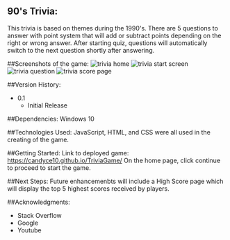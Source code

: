 
## 90's Trivia:
This trivia is based on themes during the 1990's. There are 5 questions to answer with point system that will add or subtract points depending on the right or wrong answer. After starting quiz, questions will automatically switch to the next question shortly after answering.

##Screenshots of the game:
![trivia home](https://user-images.githubusercontent.com/101231657/163099745-6ddab6c5-ec8a-4605-a367-1fb22714b064.png)
![trivia start screen](https://user-images.githubusercontent.com/101231657/163099761-a9d92657-2126-41cb-b7a8-45d42fba5f60.png)
![trivia question](https://user-images.githubusercontent.com/101231657/163099821-a66d608e-83e7-4707-944b-c8dfd34c272b.png)
![trivia score page](https://user-images.githubusercontent.com/101231657/163099826-12ab761a-fc46-4c05-9a94-850b6b680596.png)

##Version History:
- 0.1
  - Initial Release

##Dependencies:
Windows 10

##Technologies Used:
JavaScript, HTML, and CSS were all used in the creating of the game.

##Getting Started:
Link to deployed game: https://candyce10.github.io/TriviaGame/
On the home page, click continue to proceed to start the game.

##Next Steps:
Future enhancemenbts will include a High Score page which will display the top 5 highest scores received by players.

##Acknowledgments:
- Stack Overflow
- Google
- Youtube
